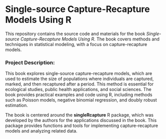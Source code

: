 # Single-source Capture-Recapture Models Using R

This repository contains the source code and materials for the book *Single-source Capture-Recapture Models Using R*. The book covers methods and techniques in statistical modeling, with a focus on capture-recapture models.


### Project Description:
This book explores single-source capture-recapture models, which are used to estimate the size of populations where individuals are captured, marked, and then recaptured after a period. This method is essential for ecological studies, public health applications, and social sciences. The book provides practical examples and code using R, including methods such as Poisson models, negative binomial regression, and doubly robust estimation.

The book is centered around the **singleRcapture** R package, which was developed by the authors for the applications discussed in the book. This package provides functions and tools for implementing capture-recapture models and analyzing related data.
